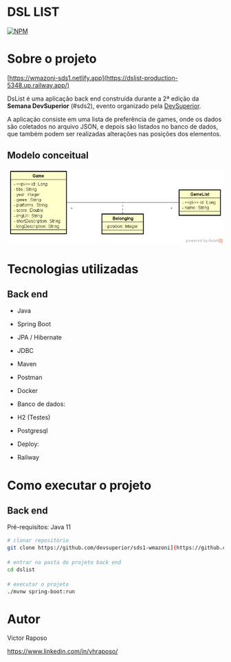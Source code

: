 # DSL LIST
[![NPM](https://img.shields.io/npm/l/react)](https://github.com/devsuperior/sds1-wmazoni/blob/master/LICENSE) 

# Sobre o projeto

[https://wmazoni-sds1.netlify.app](https://dslist-production-5348.up.railway.app/)

DsList é uma aplicação back end construída durante a 2ª edição da **Semana DevSuperior** (#sds2), evento organizado pela [DevSuperior](https://devsuperior.com "Site da DevSuperior").

A aplicação consiste em uma lista de preferência de games, onde os dados são coletados no arquivo JSON, e depois são listados no banco de dados, que também podem ser realizadas alterações nas posições dos elementos.



## Modelo conceitual
![Modelo Conceitual](./assets/modaloconceitual.PNG)

# Tecnologias utilizadas
## Back end
- Java
- Spring Boot
- JPA / Hibernate
- JDBC
- Maven
- Postman
- Docker

- Banco de dados: 
- H2 (Testes)
- Postgresql

- Deploy: 
- Railway


# Como executar o projeto

## Back end
Pré-requisitos: Java 11

```bash
# clonar repositório
git clone https://github.com/devsuperior/sds1-wmazoni](https://github.com/vhraposo/dslist)

# entrar na pasta do projeto back end
cd dslist

# executar o projeto
./mvnw spring-boot:run
```



# Autor

Victor Raposo

https://www.linkedin.com/in/vhraposo/

